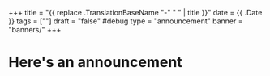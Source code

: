 +++
title  = "{{ replace .TranslationBaseName "-" " " | title }}"
date = {{ .Date }}
tags = [""]
draft = "false" #debug
type = "announcement"
banner = "banners/"
+++

# Here's an announcement

<!--
What are you announcing? In an audition notice, use this section to describe the history of the show, and give any details you can about the Park Players production.
-->
